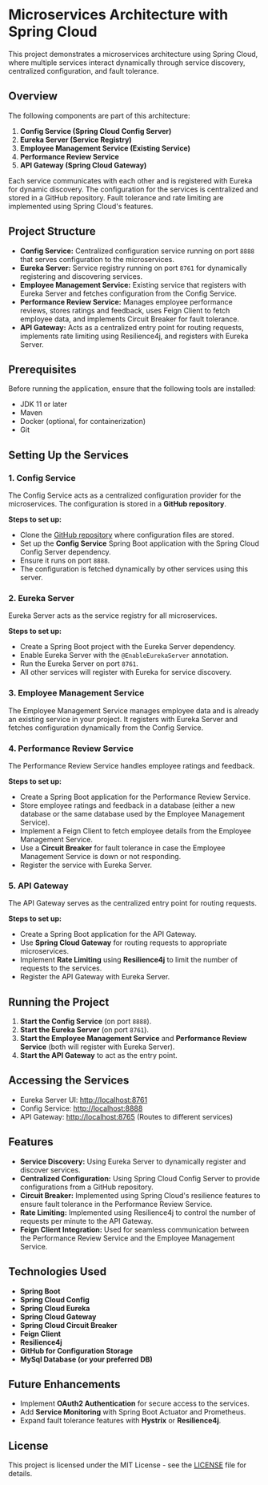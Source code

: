 # Microservices Architecture with Spring Cloud

This project demonstrates a microservices architecture using Spring Cloud, where multiple services interact dynamically through service discovery, centralized configuration, and fault tolerance.

## Overview

The following components are part of this architecture:

1. **Config Service (Spring Cloud Config Server)**
2. **Eureka Server (Service Registry)**
3. **Employee Management Service (Existing Service)**
4. **Performance Review Service**
5. **API Gateway (Spring Cloud Gateway)**

Each service communicates with each other and is registered with Eureka for dynamic discovery. The configuration for the services is centralized and stored in a GitHub repository. Fault tolerance and rate limiting are implemented using Spring Cloud's features.

## Project Structure

- **Config Service:** Centralized configuration service running on port `8888` that serves configuration to the microservices.
- **Eureka Server:** Service registry running on port `8761` for dynamically registering and discovering services.
- **Employee Management Service:** Existing service that registers with Eureka Server and fetches configuration from the Config Service.
- **Performance Review Service:** Manages employee performance reviews, stores ratings and feedback, uses Feign Client to fetch employee data, and implements Circuit Breaker for fault tolerance.
- **API Gateway:** Acts as a centralized entry point for routing requests, implements rate limiting using Resilience4j, and registers with Eureka Server.

## Prerequisites

Before running the application, ensure that the following tools are installed:

- JDK 11 or later
- Maven
- Docker (optional, for containerization)
- Git

## Setting Up the Services

### 1. Config Service

The Config Service acts as a centralized configuration provider for the microservices. The configuration is stored in a **GitHub repository**.

**Steps to set up:**
- Clone the [GitHub repository](https://github.com/rashmi-little/microservices-config-repo) where configuration files are stored.
- Set up the **Config Service** Spring Boot application with the Spring Cloud Config Server dependency.
- Ensure it runs on port `8888`.
- The configuration is fetched dynamically by other services using this server.

### 2. Eureka Server

Eureka Server acts as the service registry for all microservices.

**Steps to set up:**
- Create a Spring Boot project with the Eureka Server dependency.
- Enable Eureka Server with the `@EnableEurekaServer` annotation.
- Run the Eureka Server on port `8761`.
- All other services will register with Eureka for service discovery.

### 3. Employee Management Service

The Employee Management Service manages employee data and is already an existing service in your project. It registers with Eureka Server and fetches configuration dynamically from the Config Service.

### 4. Performance Review Service

The Performance Review Service handles employee ratings and feedback.

**Steps to set up:**
- Create a Spring Boot application for the Performance Review Service.
- Store employee ratings and feedback in a database (either a new database or the same database used by the Employee Management Service).
- Implement a Feign Client to fetch employee details from the Employee Management Service.
- Use a **Circuit Breaker** for fault tolerance in case the Employee Management Service is down or not responding.
- Register the service with Eureka Server.

### 5. API Gateway

The API Gateway serves as the centralized entry point for routing requests.

**Steps to set up:**
- Create a Spring Boot application for the API Gateway.
- Use **Spring Cloud Gateway** for routing requests to appropriate microservices.
- Implement **Rate Limiting** using **Resilience4j** to limit the number of requests to the services.
- Register the API Gateway with Eureka Server.

## Running the Project

1. **Start the Config Service** (on port `8888`).
2. **Start the Eureka Server** (on port `8761`).
3. **Start the Employee Management Service** and **Performance Review Service** (both will register with Eureka Server).
4. **Start the API Gateway** to act as the entry point.

## Accessing the Services

- Eureka Server UI: [http://localhost:8761](http://localhost:8761)
- Config Service: [http://localhost:8888](http://localhost:8888)
- API Gateway: [http://localhost:8765](http://localhost:8080) (Routes to different services)

## Features

- **Service Discovery:** Using Eureka Server to dynamically register and discover services.
- **Centralized Configuration:** Using Spring Cloud Config Server to provide configurations from a GitHub repository.
- **Circuit Breaker:** Implemented using Spring Cloud's resilience features to ensure fault tolerance in the Performance Review Service.
- **Rate Limiting:** Implemented using Resilience4j to control the number of requests per minute to the API Gateway.
- **Feign Client Integration:** Used for seamless communication between the Performance Review Service and the Employee Management Service.

## Technologies Used

- **Spring Boot**
- **Spring Cloud Config**
- **Spring Cloud Eureka**
- **Spring Cloud Gateway**
- **Spring Cloud Circuit Breaker**
- **Feign Client**
- **Resilience4j**
- **GitHub for Configuration Storage**
- **MySql Database (or your preferred DB)**

## Future Enhancements

- Implement **OAuth2 Authentication** for secure access to the services.
- Add **Service Monitoring** with Spring Boot Actuator and Prometheus.
- Expand fault tolerance features with **Hystrix** or **Resilience4j**.

## License

This project is licensed under the MIT License - see the [LICENSE](LICENSE) file for details.
